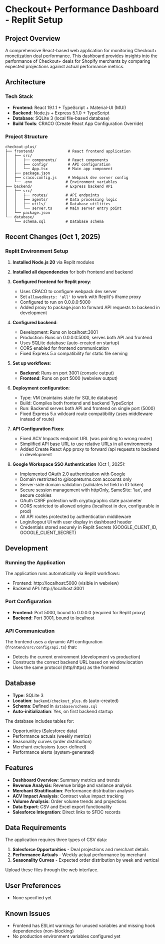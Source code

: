 # Checkout+ Performance Dashboard - Replit Setup

## Project Overview
A comprehensive React-based web application for monitoring Checkout+ monetization deal performance. This dashboard provides insights into the performance of Checkout+ deals for Shopify merchants by comparing expected projections against actual performance metrics.

## Architecture

### Tech Stack
- **Frontend**: React 19.1.1 + TypeScript + Material-UI (MUI)
- **Backend**: Node.js + Express 5.1.0 + TypeScript
- **Database**: SQLite 3 (local file-based database)
- **Build Tools**: CRACO (Create React App Configuration Override)

### Project Structure
```
checkout-plus/
├── frontend/               # React frontend application
│   ├── src/
│   │   ├── components/     # React components
│   │   ├── config/         # API configuration
│   │   └── App.tsx         # Main app component
│   ├── package.json
│   ├── craco.config.js     # Webpack dev server config
│   └── .env               # Environment variables
├── backend/               # Express backend API
│   ├── src/
│   │   ├── routes/        # API endpoints
│   │   ├── agents/        # Data processing logic
│   │   ├── utils/         # Database utilities
│   │   └── server.ts      # Main server entry point
│   └── package.json
└── database/
    └── schema.sql         # Database schema
```

## Recent Changes (Oct 1, 2025)

### Replit Environment Setup
1. **Installed Node.js 20** via Replit modules
2. **Installed all dependencies** for both frontend and backend
3. **Configured frontend for Replit proxy**:
   - Uses CRACO to configure webpack dev server
   - Set `allowedHosts: 'all'` to work with Replit's iframe proxy
   - Configured to run on 0.0.0.0:5000
   - Added proxy to package.json to forward API requests to backend in development

4. **Configured backend**:
   - Development: Runs on localhost:3001
   - Production: Runs on 0.0.0.0:5000, serves both API and frontend
   - Uses SQLite database (auto-created on startup)
   - CORS enabled for frontend communication
   - Fixed Express 5.x compatibility for static file serving

5. **Set up workflows**:
   - **Backend**: Runs on port 3001 (console output)
   - **Frontend**: Runs on port 5000 (webview output)

6. **Deployment configuration**:
   - Type: VM (maintains state for SQLite database)
   - Build: Compiles both frontend and backend TypeScript
   - Run: Backend serves both API and frontend on single port (5000)
   - Fixed Express 5.x wildcard route compatibility (uses middleware instead of route)

7. **API Configuration Fixes**:
   - Fixed ACV Impacts endpoint URL (was pointing to wrong router)
   - Simplified API base URL to use relative URLs in all environments
   - Added Create React App proxy to forward /api requests to backend in development

8. **Google Workspace SSO Authentication** (Oct 1, 2025):
   - Implemented OAuth 2.0 authentication with Google
   - Domain restricted to @loopreturns.com accounts only
   - Server-side domain validation (validates `hd` field in ID token)
   - Secure session management with httpOnly, SameSite: 'lax', and secure cookies
   - OAuth CSRF protection with cryptographic state parameter
   - CORS restricted to allowed origins (localhost in dev, configurable in prod)
   - All API routes protected by authentication middleware
   - Login/logout UI with user display in dashboard header
   - Credentials stored securely in Replit Secrets (GOOGLE_CLIENT_ID, GOOGLE_CLIENT_SECRET)

## Development

### Running the Application
The application runs automatically via Replit workflows:
- Frontend: http://localhost:5000 (visible in webview)
- Backend API: http://localhost:3001

### Port Configuration
- **Frontend**: Port 5000, bound to 0.0.0.0 (required for Replit proxy)
- **Backend**: Port 3001, bound to localhost

### API Communication
The frontend uses a dynamic API configuration (`frontend/src/config/api.ts`) that:
- Detects the current environment (development vs production)
- Constructs the correct backend URL based on window.location
- Uses the same protocol (http/https) as the frontend

## Database
- **Type**: SQLite 3
- **Location**: `backend/checkout_plus.db` (auto-created)
- **Schema**: Defined in `database/schema.sql`
- **Auto-initialization**: Yes, on first backend startup

The database includes tables for:
- Opportunities (Salesforce data)
- Performance actuals (weekly metrics)
- Seasonality curves (order distribution)
- Merchant exclusions (user-defined)
- Performance alerts (system-generated)

## Features
- **Dashboard Overview**: Summary metrics and trends
- **Revenue Analysis**: Revenue bridge and variance analysis
- **Merchant Stratification**: Performance distribution analysis
- **ACV Impact Analysis**: Contract value impact tracking
- **Volume Analysis**: Order volume trends and projections
- **Data Export**: CSV and Excel export functionality
- **Salesforce Integration**: Direct links to SFDC records

## Data Requirements
The application requires three types of CSV data:
1. **Salesforce Opportunities** - Deal projections and merchant details
2. **Performance Actuals** - Weekly actual performance by merchant
3. **Seasonality Curves** - Expected order distribution by week and vertical

Upload these files through the web interface.

## User Preferences
- None specified yet

## Known Issues
- Frontend has ESLint warnings for unused variables and missing hook dependencies (non-blocking)
- No production environment variables configured yet
